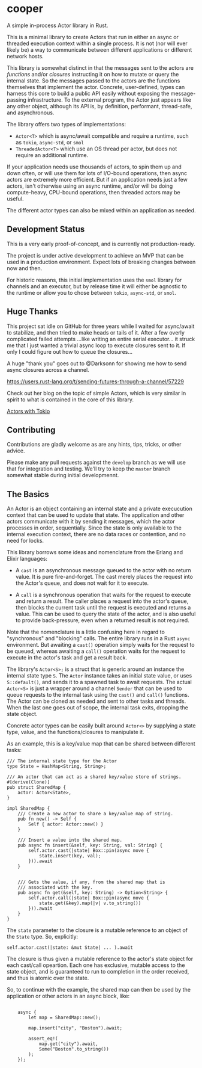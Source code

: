 # cooper

A simple in-process Actor library in Rust.

This is a minimal library to create Actors that run in either an async or threaded execution context within a single process. It is not (nor will ever likely be) a way to communicate between different applications or different network hosts.

This library is somewhat distinct in that the messages sent to the actors are _functions_ and/or _closures_ instructing it on how to mutate or query the internal state. So the messages passed to the actors are the functions themselves that implement the actor. Concrete, user-defined, types can harness this core to build a public API easily without exposing the message-passing infrastructure. To the external program, the Actor just appears like any other object, although its API is, by definition, performant, thread-safe, and asynchronous.

The library offers two types of implementations:

- `Actor<T>` which is async/await compatible and require a runtime, such as `tokio`, `async-std`, or `smol`
- `ThreadedActor<T>` which use an OS thread per actor, but does not require an additional runtime.

If your application needs use thousands of actors, to spin them up and down often, or will use them for lots of I/O-bound operations, then async actors are extremely more efficient. But if an application needs just a few actors, isn't otherwise using an async runtime, and/or will be doing compute-heavy, CPU-bound operations, then threaded actors may be useful.

The different actor types can also be mixed within an application as needed.

## Development Status

This is a very early proof-of-concept, and is currently not production-ready.

The project is under active development to achieve an MVP that can be used in a production environment. Expect lots of breaking changes between now and then.

For historic reasons, this initial implementation uses the `smol` library for channels and an executor, but by release time it will either be agnostic to the runtime or allow you to chose between `tokio`, `async-std`, or `smol`.

## Huge Thanks

This project sat idle on GitHub for three years while I waited for async/await to stabilize, and then tried to make heads or tails of it. After a few overly complicated failed attempts ...like writing an entire serial executor... it struck me that I just wanted a trivial async loop to execute closures sent to it. If only I could figure out how to queue the closures...

A huge "thank you" goes out to @Darksonn for showing me how to send async closures across a channel.

https://users.rust-lang.org/t/sending-futures-through-a-channel/57229

Check out her blog on the topic of simple Actors, which is very similar in spirit to what is contained in the core of this library.

[Actors with Tokio](https://ryhl.io/blog/actors-with-tokio/)

## Contributing

Contributions are gladly welcome as are any hints, tips, tricks, or other advice.

Please make any pull requests against the `develop` branch as we will use that for integration and testing. We'll try to keep the `master` branch somewhat stable during initial developmennt.

## The Basics

An Actor is an object containing an internal state and a private execucution context that can be used to update that state. The application and other actors communicate with it by sending it messages, which the actor processes in order, sequentially. Since the state is only available to the internal execution context, there are no data races or contention, and no need for locks.

This library borrows some ideas and nomenclature from the Erlang and Elixir languages:

 - A `cast` is an asynchronous message queued to the actor with no return value. It is pure fire-and-forget. The cast merely places the request into the Actor's queue, and does not wait for it to execute.

- A `call` is a synchronous operation that waits for the request to execute and return a result. The caller places a request into the actor's queue, then blocks the current task until the request is executed and returns a value. This can be used to query the state of the actor, and is also useful to provide back-pressure, even when a returned result is not required.

Note that the nomenclature is a little confusing here in regard to "synchronous" and "blocking" calls. The entire library runs in a Rust `async` environment. But awaiting a `cast()` operation simply waits for the request to be queued, whereas awaiting a `call()` operation waits for the request to execute in the actor's task and get a result back.

The library's `Actor<S>;` is a struct that is generic around an instance the internal state type `S`. The `Actor` instance takes an initial state value, or uses `S::default()`, and sends it to a spawned task to await requests. The actual `Actor<S>` is just a wrapper around a channel `Sender` that can be used to queue requests to the internal task using the `cast()` and `call()` functions. The Actor can be cloned as needed and sent to other tasks and threads. When the last one goes out of scope, the internal task exits, dropping the state object.

Concrete actor types can be easily built around `Actor<>` by supplying a state type, value, and the functions/closures to manipulate it.

As an example, this is a key/value map that can be shared between different tasks:

```
/// The internal state type for the Actor
type State = HashMap<String, String>;

/// An actor that can act as a shared key/value store of strings.
#[derive(Clone)]
pub struct SharedMap {
    actor: Actor<State>,
}

impl SharedMap {
    /// Create a new actor to share a key/value map of string.
    pub fn new() -> Self {
        Self { actor: Actor::new() }
    }

    /// Insert a value into the shared map.
    pub async fn insert(&self, key: String, val: String) {
        self.actor.cast(|state| Box::pin(async move {
            state.insert(key, val);
        })).await
    }


    /// Gets the value, if any, from the shared map that is
    /// associated with the key.
    pub async fn get(&self, key: String) -> Option<String> {
        self.actor.call(|state| Box::pin(async move {
            state.get(&key).map(|v| v.to_string())
        })).await
    }
}
```

The `state` parameter to the closure is a mutable reference to an object of the `State` type. So, explicitly:

```
self.actor.cast(|state: &mut State| ... ).await
```

The closure is thus given a mutable reference to the actor's state object for each cast/call opeartion. Each one has exclusive, mutable access to the state object, and is guaranteed to run to completion in the order received, and thus is atomic over the state.

So, to continue with the example, the shared map can then be used by the application or other actors in an async block, like:

```

    async {
        let map = SharedMap::new();

        map.insert("city", "Boston").await;

        assert_eq!(
            map.get("city").await,
            Some("Boston".to_string())
        );
    });
```
